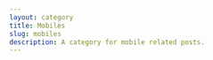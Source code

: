 ```yaml
---
layout: category
title: Mobiles
slug: mobiles
description: A category for mobile related posts.
---
```

